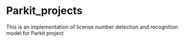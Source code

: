 # Parkit_projects
This is an implementation of license number detection and  recognition model for Parkit project
